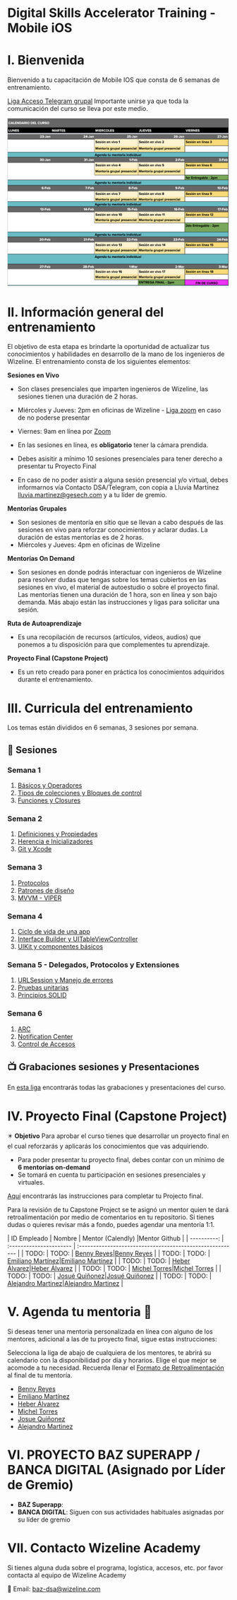 # Digital Skills Accelerator Training - Mobile iOS

# I. Bienvenida
Bienvenido a tu capacitación de Mobile IOS que consta de 6 semanas de entrenamiento.

[Liga Acceso Telegram grupal](https://t.me/+X-iTEuVt3eE3MTgx)
Importante unirse ya que toda la comunicación del curso se lleva por este medio.

![Calendario Bloque 3](https://github.com/wizelineacademy/BAZiOS3-2022/blob/main/Calendario%20Bloque%203%20iOS.png)


# II. Información general del entrenamiento
El objetivo de esta etapa es brindarte la oportunidad de actualizar tus conocimientos y habilidades en desarrollo de la mano de los ingenieros de Wizeline. El entrenamiento consta de los siguientes elementos: 

**Sesiones en Vivo** 
- Son clases presenciales que imparten ingenieros de Wizeline, las sesiones tienen una duración de 2 horas.
- Miércoles y Jueves: 2pm en oficinas de Wizeline - [Liga zoom](https://wizeline.zoom.us/j/85973272972) en caso de no poderse presentar
- Viernes: 9am en línea por [Zoom](https://wizeline.zoom.us/j/85973272972)

- En las sesiones en línea, es **obligatorio** tener la cámara prendida.
- Debes asisitir a mínimo 10 sesiones presenciales para tener derecho a presentar tu Proyecto Final
- En caso de no poder asistir a alguna sesión presencial y/o virtual, debes informarnos vía Contacto DSA/Telegram, con copia a Lluvia Martínez lluvia.martinez@gesech.com y a tu líder de gremio. 

**Mentorías Grupales**
- Son sesiones de mentoría en sitio que se llevan a cabo después de las sesiones en vivo para reforzar conocimientos y aclarar dudas. La duración de estas mentorías es de 2 horas.
- Miércoles y Jueves: 4pm en oficinas de Wizeline

**Mentorías On Demand**
- Son sesiones en donde podrás interactuar con ingenieros de Wizeline para resolver dudas que tengas sobre los temas cubiertos en las sesiones en vivo, el material de autoestudio o sobre el proyecto final. Las mentorías tienen una duración de 1 hora, son en línea y son bajo demanda. Más abajo están las instrucciones y ligas para solicitar una sesión.

**Ruta de Autoaprendizaje**
- Es una recopilación de recursos (artículos, videos, audios) que ponemos a tu disposición para que complementes tu aprendizaje.

**Proyecto Final (Capstone Project)**
- Es un reto creado para poner en práctica los conocimientos adquiridos durante el entrenamiento. 

# III. Curricula del entrenamiento
Los temas están divididos en 6 semanas, 3 sesiones por semana. 

## :bookmark_tabs: Sesiones

### Semana 1
   1. [Básicos y Operadores](curso/semana_1/sesion_1)
   2. [Tipos de colecciones y Bloques de control](curso/semana_1/sesion_2)
   3. [Funciones y Closures](curso/semana_1/sesion_3)

### Semana 2 
   1. [Definiciones y Propiedades](curso/semana_2/sesion_1)
   2. [Herencia e Inicializadores](curso/semana_2/sesion_2)
   3. [Git y Xcode](curso/semana_2/sesion_3)

### Semana 3
   1. [Protocolos](hcurso/semana_3/sesion_1)
   2. [Patrones de diseño](curso/semana_3/sesion_2)
   3. [MVVM - VIPER](curso/semana_3/sesion_3)
   
### Semana 4
   1. [Ciclo de vida de una app](curso/semana_4/sesion_1)
   2. [Interface Builder y UITableViewController](curso/semana_4/sesion_2)
   3. [UIKit y componentes básicos](curso/semana_4/sesion_3)

### Semana 5 - Delegados, Protocolos y Extensiones
   1. [URLSession y Manejo de errores](curso/semana_5/sesion_1)
   2. [Pruebas unitarias](curso/semana_5/sesion_2)
   3. [Principios SOLID](curso/semana_5/sesion_3)

### Semana 6
   1. [ARC](curso/semana_6/sesion_1)
   2. [Notification Center](curso/semana_6/sesion_2)
   3. [Control de Accesos](curso/semana_6/sesion_3)

## 📺 Grabaciones sesiones y Presentaciones

En [esta liga](/Grabaciones_y_Presentaciones.md) encontrarás todas las grabaciones y presentaciones del curso.


# IV. Proyecto Final (Capstone Project)
✴️ **Objetivo**
Para aprobar el curso tienes que desarrollar un proyecto final en el cual reforzarás y aplicarás los conocimientos que vas adquiriendo.
- Para poder presentar tu proyecto final, debes contar con un mínimo de **6 mentorías on-demand**
- Se tomará en cuenta tu participación en sesiones presenciales y virtuales. 

[Aquí](https://github.com/wizelineacademy/baz-ios-project-c3-2022) encontrarás las instrucciones para completar tu Projecto final.

Para la revisión de tu Capstone Project se te asignó un mentor quien te dará retroalimentación por medio de comentarios en tu repositorio. Si tienes dudas o quieres revisar más a fondo, puedes agendar una mentoría 1:1.

| ID Empleado | Nombre                  | Mentor (Calendly)           |Mentor Github                                                   |
| ----------: | :---------------------- | :-------------------------------------------------------- |
| TODO:       | TODO:                   | [Benny Reyes]()|[Benny Reyes](https://github.com/BennyWz)                                           |
| TODO:       | TODO:                   | [Emiliano Martínez]()|[Emiliano Martínez](https://github.com/mtorres0)          |
| TODO:       | TODO:                   | [Heber Álvarez]()|[Heber Álvarez](https://github.com/mtorres0)              |
| TODO:       | TODO:                   | [Michel Torres]()|[Michel Torres](https://github.com/mtorres0)              |
| TODO:       | TODO:                   | [Josué Quiñonez]()|[Josué Quiñonez](https://github.com/JosueQuinonesRivera)  |
| TODO:       | TODO:                   | [Alejandro Martinez]()|[Alejandro Martinez](https://github.com/alejandrombWize)  |


# V. Agenda tu mentoria 📆
Si deseas tener una mentoria personalizada en línea con alguno de los mentores, adicional a las de tu proyecto final, sigue estas instrucciones:

Selecciona la liga de abajo de cualquiera de los mentores, te abrirá su calendario con la disponibilidad por día y horarios. Elige el que mejor se acomode a tu necesidad.
Recuerda llenar el [Formato de Retroalimentación](https://forms.gle/zPhAwxjx11aJfWSw8) al final de tu mentoría.

- [Benny Reyes](https://calendly.com/benny-reyes/baz-mentoria-1-1%7C)
- [Emiliano Martínez](https://calendly.com/emi-mtz)
- [Heber Álvarez](https://calendly.com/heber-alvarez/baz-mentoria-1-1)
- [Michel Torres](https://calendly.com/michel-torres-alonso/baz-mentoria-1-1)
- [Josue Quiñonez](https://calendly.com/josue-quinones-rivera/baz-mentoria-online-on-demand)
- [Alejandro Martinez](https://calendly.com/alejandro-mb/mentorias-baz)


# VI. PROYECTO BAZ SUPERAPP / BANCA DIGITAL (Asignado por Líder de Gremio)

- **BAZ Superapp**: 
- **BANCA DIGITAL**: Siguen con sus actividades habituales asignadas por su líder de gremio


# VII. Contacto Wizeline Academy
Si tienes alguna duda sobre el programa, logística, accesos, etc. por favor contacta al equipo de Wizeline Academy

:email: Email: [baz-dsa@wizeline.com](baz-dsa@wizeline.com)
